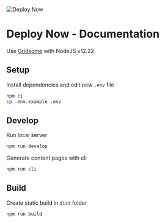 ![Deploy Now](https://github.com/ionos-deploy-now/documentation/actions/workflows/deploy-now.yml/badge.svg?branch=main)

# Deploy Now - Documentation

Use [Gridsome](https://gridsome.org) with NodeJS v12.22

## Setup

Install dependencies and edit new `.env` file
```bash
npm ci
cp .env.example .env
```

## Develop

Run local server
```bash
npm run develop
```

Generate content pages with cli
```bash
npm run cli
```

## Build

Create static build in `dist` folder
```bash
npm run build
```

